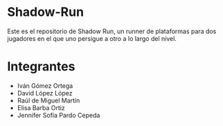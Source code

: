 # Shadow-Run
Este es el repositorio de Shadow Run, un runner de plataformas para dos jugadores en el que uno persigue a otro a lo largo del nivel.
# Integrantes
- Iván Gómez Ortega
- David López López
- Raúl de Miguel Martín
- Elisa Barba Ortiz
- Jennifer Sofía Pardo Cepeda
